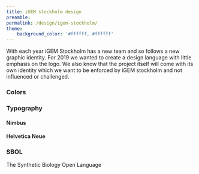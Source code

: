 ```yaml
---
title: iGEM stockholm design
preamble:
permalink: /design/igem-stockholm/
theme:
    background_color: '#ffffff, #ffffff'
---
```


With each year iGEM Stockholm has a new team and so follows a new graphic identity. For 2019 we wanted to create a design language with little emphasis on the logo. We also know that the project itself will come with its own identity which we want to be enforced by iGEM stockholm and not influenced or challenged.

### Colors

### Typography

#### Nimbus

#### Helvetica Neue

### SBOL

The Synthetic Biology Open Language
